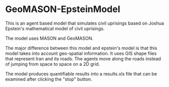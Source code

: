 GeoMASON-EpsteinModel
=====================

This is an agent based model that simulates civil uprisings based on Joshua Epstein's mathematical model of civil uprisings.

The model uses MASON and GeoMASON.

The major difference between this model and epstein's model is that this model takes into account geo-spatial information. It uses GIS shape files that represent Iran and its roads. The agents move along the roads instead of jumping from space to space on a 2D grid.

The model produces quantifiable results into a results.xls file that can be examined after clicking the "stop" button.
